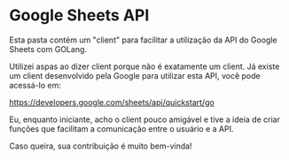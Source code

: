 # Google Sheets API

Esta pasta contém um "client" para facilitar a utilização da API do Google Sheets com GOLang.

Utilizei aspas ao dizer client porque não é exatamente um client. Já existe um client desenvolvido pela Google para utilizar esta API, você pode acessá-lo em: 

https://developers.google.com/sheets/api/quickstart/go

Eu, enquanto iniciante, acho o client pouco amigável e tive a ideia de criar funções que facilitam a comunicação entre o usuário e a API.

Caso queira, sua contribuição é muito bem-vinda!